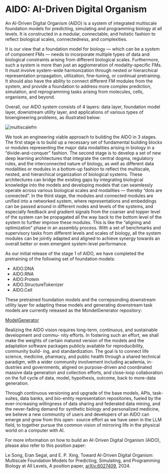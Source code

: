 # AIDO: AI-Driven Digital Organism

An AI-Driven Digital Organism (AIDO) is a system of integrated multiscale foundation models for predicting, simulating and programming biology at all levels. It is constructed in a modular, connectable, and holistic fashion to reflect biological scales, connectedness, and complexities. 

It is our view that a foundation model for biology — which can be a system of component FMs — needs to incorporate multiple types of data and biological constraints arising from different biological scales. Furthermore, such a system is more than just an agglomeration of modality-specific FMs. It must involve system-wide harmonization through nested or hierarchical representation propagation, utilization, fine-tuning, or continual pretraining. It should also have the ability to connect different FM modules from the system, and provide a foundation to address more complex prediction, simulation, and reprogramming tasks arising from molecules, cells, organisms, and beyond. 

Overall, our AIDO system consists of 4 layers: data layer, foundation model layer, downstream utility
layer, and applications of various types of bioengineering problems, as illustrated below:

![multiscalefm](https://github.com/user-attachments/assets/407bce0e-3586-490a-b7e3-04a91f3f5b4a)

We took an engineering viable approach to building the AIDO in 3 stages. The first stage is to build up a necessary set of fundamental building blocks or modules representing the major data modalities arising in biology in a “divide-and-conquer” fashion. The second stage is to develop a set of new deep learning architectures that integrate the central dogma, regulatory rules, and the interconnected nature of biology, as well as different data modalities or modules in a bottom-up fashion to reflect the multiscale, nested, and hierarchical organization of biological systems. These architectures can bridge the existing gaps by integrating biological knowledge into the models and developing models that can seamlessly operate across various biological scales and modalities — thereby “dots are connected”. In the third stage, the modules and connected modules are unified into a networked system, where representations and embeddings can be passed around in different nodes and levels of the systems, and especially feedback and gradient signals from the coarser and topper level of the system can be propagated all the way back to the bottom level of the system to further improve these modules. This is like the “aligning and optimization” phase in an assembly process. With a set of benchmarks and supervisory tasks from different levels and scales of biology, all the system modules can be jointly adapted and aligned to achieve synergy towards an overall better or even emergent system-level performance.

As our initial release of the stage 1 of AIDO, we have completed the pretraining of the following set of foundation models: 
* AIDO.DNA
* AIDO.RNA
* AIDO.Protein
* AIDO.StructureTokenizer
* AIDO.Cell
  
These pretrained foundation models and the correpsonding downstream utility layer for adapting these models and generating downstream task models are currently released as the MondelGenerator repository:

[ModelGenerator](https://github.com/genbio-ai/ModelGenerator)

Realizing the AIDO vision requires long-term, continuous, and sustainable development and commu-
nity efforts. In fostering such an effort, we shall make the weights of certain matured version of the
models and the adaptation software packages publicly available for reproducibility, community build-
ing, and standardization. The goal is to connect life science, medicine, pharmacy, and public health
through a shared technical paradigm, with a wider community involvement including academia, in-
dustries and governments, aligned on purpose-driven and coordinated massive data generation and
collection efforts, and close-loop collaboration on the full cycle of data, model, hypothesis, outcome,
back to more-data generation.

Through continuous versioning and upgrade of the base models, APIs, task-suites, data banks,
and bio-entity representation repositories, fueled by the ever-increasing willingness of data sharing and
federated data mining, and the never-fading demand for synthetic biology and personalized medicine,
we believe a new community of users and developers of an AIDO can emerge and grow from this open-
source effort as we have seen in the LLM field, to together pursue the common vision of mirroring life
in the physical world on a computer with AI. 

For more information on how to build an AI-Driven Digital Organism (AIDO), please also refer to this position paper: 

Le Song, Eran Segal, and E. P. Xing, Toward AI-Driven Digital Organism: Multiscale Foundation Models for Predicting, Simulating, and Programming Biology at All Levels, A position paper, [arXiv:6027409](https://arxiv.org/pdf/2412.06993), 2024.
